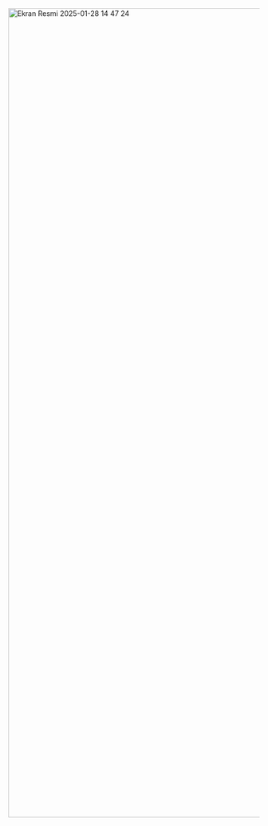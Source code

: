 


<img width="1624" alt="Ekran Resmi 2025-01-28 14 47 24" src="https://github.com/user-attachments/assets/cedc313c-3f9a-46b5-9c1f-0accc7621635" />

